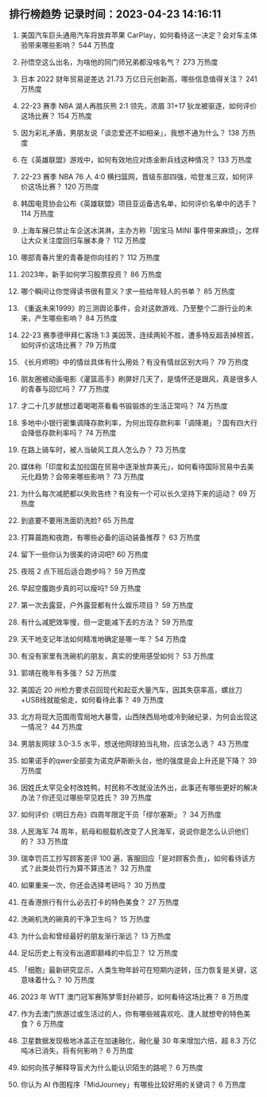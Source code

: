 
## 排行榜趋势 记录时间：2023-04-23 14:16:11
  
  1. 美国汽车巨头通用汽车将放弃苹果 CarPlay，如何看待这一决定？会对车主体验带来哪些影响？ 544 万热度
    
  2. 孙悟空这么出名，为啥他的同门师兄弟都没啥名气？ 273 万热度
    
  3. 日本 2022 财年贸易逆差达 21.73 万亿日元创新高，哪些信息值得关注？ 241 万热度
    
  4. 22-23 赛季 NBA 湖人再胜灰熊 2:1 领先，浓眉 31+17 狄龙被驱逐，如何评价这场比赛？ 154 万热度
    
  5. 因为彩礼矛盾，男朋友说「谈恋爱还不如相亲」，我想不通为什么？ 138 万热度
    
  6. 在《英雄联盟》游戏中，如何有效地应对炼金断兵线这种情况？ 133 万热度
    
  7. 22-23 赛季 NBA 76 人 4:0 横扫篮网，晋级东部四强，哈登准三双，如何评价这场比赛？ 120 万热度
    
  8. 韩国电竞协会公布《英雄联盟》项目亚运备选名单，如何评价名单中的选手？ 114 万热度
    
  9. 上海车展已禁止车企送冰淇淋，主办方称「因宝马 MINI 事件带来麻烦」，怎样让大众关注度回归车展本身？ 112 万热度
    
  10. 哪部青春片里的青春是你向往的？ 112 万热度
    
  11. 2023年，新手如何学习股票投资？ 86 万热度
    
  12. 哪个瞬间让你觉得读书很有意义？求一些给年轻人的书单？ 85 万热度
    
  13. 《重返未来1999》的三测舆论事件，会对这款游戏、乃至整个二游行业的未来，产生哪些影响？ 84 万热度
    
  14. 22-23 赛季德甲拜仁客场 1:3 美因茨，连续两轮不胜，遭多特反超丢掉榜首，如何评价这场比赛？ 79 万热度
    
  15. 《长月烬明》中的情丝具体有什么用处？有没有情丝区别大吗？ 79 万热度
    
  16. 朋友圈被动画电影《灌篮高手》刷屏好几天了，是情怀还是跟风，真是很多人的青春与回忆吗？ 77 万热度
    
  17. 才二十几岁就想过着喝喝茶看看书锻锻炼的生活正常吗？ 74 万热度
    
  18. 多地中小银行密集调降存款利率，为何出现存款利率「调降潮」？国有四大行会降低存款利率吗？ 74 万热度
    
  19. 在路上骑车时，被人当破风工具人怎么办？ 73 万热度
    
  20. 媒体称「印度和孟加拉国在贸易中逐渐放弃美元」，如何看待国际贸易中去美元化趋势？会带来哪些影响？ 73 万热度
    
  21. 为什么每次减肥都以失败告终？有没有一个可以长久坚持下来的运动？ 69 万热度
    
  22. 到底要不要用洗面奶洗脸? 65 万热度
    
  23. 打算晨跑和夜跑，有哪些必备的运动装备推荐？ 63 万热度
    
  24. 留下一些你认为很美的诗词吧? 60 万热度
    
  25. 夜班 2 点下班后适合跑步吗？ 59 万热度
    
  26. 早起空腹跑步真的可以瘦吗? 59 万热度
    
  27. 第一次去露营，户外露营都有什么娱乐项目？ 59 万热度
    
  28. 有什么减肥效率慢，但一定能减下去的方法？ 59 万热度
    
  29. 天干地支记年法如何精准地确定是哪一年？ 54 万热度
    
  30. 有没有家里有洗碗机的朋友，真实的使用感受如何？ 53 万热度
    
  31. 郭靖在晚年有多强？ 52 万热度
    
  32. 美国近 20 州检方要求召回现代和起亚大量汽车，因其失窃率高，螺丝刀+USB线就能偷走，如何看待此事？ 49 万热度
    
  33. 北方将现大范围雨雪局地大暴雪，山西陕西局地或冷到破纪录，为何会出现这一情况？ 44 万热度
    
  34. 男朋友网球 3.0-3.5 水平，想送他网球拍当礼物，应该怎么选？ 43 万热度
    
  35. 如果诺手的qwer全部变为诺克萨斯断头台，他的强度是会上升还是下降？ 39 万热度
    
  36. 因姓氏太罕见全村改姓鸭，村民称不改就没法外出，此事还有哪些更好的解决办法？你还见过哪些罕见姓氏？ 39 万热度
    
  37. 如何评价《明日方舟》四周年限定干员「缪尔塞斯」？ 34 万热度
    
  38. 人民海军 74 周年，航母和舰载机改变了人民海军，说说你是怎么认识他们的？ 33 万热度
    
  39. 瑞幸罚员工抄写顾客差评 100 遍，客服回应「是对顾客负责」，如何看待该方式？此类处罚行为算不算违法？ 32 万热度
    
  40. 如果重来一次，你还会选择考研吗？ 30 万热度
    
  41. 在香港旅行有什么必去打卡的特色美食？ 27 万热度
    
  42. 洗碗机洗的碗真的干净卫生吗？ 15 万热度
    
  43. 为什么会和曾经最好的朋友渐行渐远？ 13 万热度
    
  44. 足坛历史上有没有出道即巅峰的中后卫？ 12 万热度
    
  45. 「细胞」最新研究显示，人类生物年龄可在短期内逆转，压力恢复是关键，这意味着什么？ 10 万热度
    
  46. 2023 年 WTT 澳门冠军赛陈梦零封孙颖莎，如何看待这场比赛？ 8 万热度
    
  47. 作为去澳门旅游过或生活过的人，你有哪些贼喜欢吃、逢人就想夸的特色美食？ 6 万热度
    
  48. 卫星数据发现极地冰盖正在加速融化，融化量 30 年来增加六倍，超 8.3 万亿吨冰已消失，将有何影响？ 6 万热度
    
  49. 如何向孩子解释导盲犬为什么能认识陌生的路呢？ 6 万热度
    
  50. 你认为 AI 作图程序「MidJourney」有哪些比较好用的关键词？ 6 万热度
    